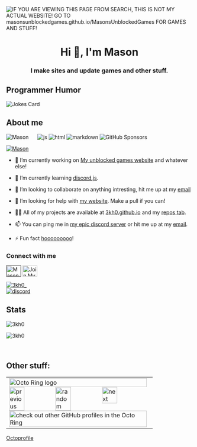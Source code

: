 <img alt="IF YOU ARE VIEWING THIS PAGE FROM SEARCH, THIS IS NOT MY ACTUAL WEBSITE! GO TO masonsunblockedgames.github.io/MasonsUnblockedGames FOR GAMES AND STUFF!" src="https://masonsunblockedgames.github.io/readmetypingthing/">
<h1 align="center">Hi 👋, I'm Mason</h1>
<h3 align="center">I make sites and update games and other stuff.</h3>
<h2>Programmer Humor</h2>
<img src="https://readme-jokes.vercel.app/api" alt="Jokes Card" />
<h2>About me</h2>
<p align="left"> 
  <img src="https://komarev.com/ghpvc/?username=3kh0&label=Profile Visitors&color=001eff&style=flat" alt="Mason" />
  <img alt="" src="https://img.shields.io/badge/OS-Arch%20Linux-red/?logo=archlinux&color=1793d1">
  <img alt="" src="https://img.shields.io/badge/Discord-3kh0__%231791-red/?logo=discord&color=7289DA">
  <img alt="" src="https://img.shields.io/badge/Uses-Firefox-red/?logo=firefoxbrowser&color=ff9500">
  <img alt="" src="https://img.shields.io/badge/Listens%20to-Spotify-blue/?logo=spotify&logoColor=warning&color=1DB954">
  <img alt="" src="https://img.shields.io/badge/Editor-VS%20Code-blue/?logo=visualstudiocode&logoColor=blue&color=blue">
  <img src="https://img.shields.io/badge/Knows-JavaScript-blue/?logo=javascript&logoColor=warning&color=yellow" alt="js">
  <img src="https://img.shields.io/badge/Knows-HTML-blue/?logo=html5&logoColor=warning&color=orange" alt="html">
  <img src="https://img.shields.io/badge/Knows-MarkDown-FFF?logo=markdown" alt="markdown">
  <img alt="GitHub Sponsors" src="https://img.shields.io/github/sponsors/3kh0?label=Sponsors&logo=githubsponsors&style=flat">
       </p>
<p align="left"> <a href="https://github.com/ryo-ma/github-profile-trophy"><img src="https://github-profile-trophy.vercel.app/?username=MasonsUnblockedGames&no-frame=trueno-bg=true" alt="Mason" /></a> </p>

- 🔭 I’m currently working on [My unblocked games website](https://masonsunblockedgames.github.io/MasonsUnblockedGames) and whatever else!

- 🌱 I’m currently learning [discord.js](404).

- 👯 I’m looking to collaborate on anything intresting, hit me up at my [email](mailto:h-centralstaff@gmail.com)

- 🤝 I’m looking for help with [my website](https://github.com/3kh0/3kh0.github.io/). Make a pull if you can!

- 👨‍💻 All of my projects are available at [3kh0.github.io](https://3kh0.github.io/) and my [repos tab](https://github.com/3kh0?tab=repositories).

- 📫 You can ping me in [my epic discord server](https://discord.gg/wv6huJAwEv) or hit me up at my [email](mailto:echo-the-coder@tuta.io).

- ⚡ Fun fact [hooooooooo](https://hooooooooo.com/)!

<h3 align="left">Connect with me</h3>
<p align="left">
<a href="" target="blank"><img align="center" src="https://raw.githubusercontent.com/rahuldkjain/github-profile-readme-generator/master/src/images/icons/Social/twitter.svg" alt="Mason" height="30" width="40" /></a>
<a href="https://discord.gg/wv6huJAwEv" target="blank"><img align="center" src="https://raw.githubusercontent.com/rahuldkjain/github-profile-readme-generator/master/src/images/icons/Social/discord.svg" alt="Join My Server" height="30" width="40" /></a>
</p>
<p align="left"> <a href="https://twitter.com/3kh0_" target="blank"><img src="https://img.shields.io/twitter/follow/3kh0_?logo=twitter&style=for-the-badge" alt="3kh0_" /></a> <br>
<a href="[https://discord.gg/wv6huJAwEv](https://discord.gg/7GRtgcBT)" target="blank"><img align="center" src="https://img.shields.io/discord/971769908205604864?label=Server&logo=discord&style=for-the-badge" alt="discord"></a></p>


<h2 align="left">Stats</h2>

<p><img  src="https://github-readme-stats.vercel.app/api/top-langs?username=3kh0&show_icons=true&theme=dark&locale=en&langs_count=10&layout=compact" alt="3kh0" /></p>
<p><img src="https://github-readme-streak-stats.herokuapp.com/?user=3kh0&theme=dark" alt="3kh0" /></p><br>
  </html>

## Other stuff: <br>

<table><tbody><tr><td><a href="https://octo-ring.com/"><img src="https://octo-ring.com/static/img/widget/top.png" width="99%" alt="Octo Ring logo" align="top"></a><br><a href="https://octo-ring.com/p/3kh0/prev"><img src="https://octo-ring.com/static/img/widget/prev.png" width="33%" alt="previous" align="top" title="previous profile"></a><a href="https://octo-ring.com/p/3kh0/random"><img src="https://octo-ring.com/static/img/widget/random.png" width="33%" alt="random" align="top" title="random profile"></a><a href="https://octo-ring.com/p/3kh0/next"><img src="https://octo-ring.com/static/img/widget/next.png" width="33%" alt="next" align="top" title="next profile"></a><br><a href="https://octo-ring.com/"><img src="https://octo-ring.com/static/img/widget/bottom.png" width="99%" alt="check out other GitHub profiles in the Octo Ring" align="top"></a></td></tr></tbody></table>

<a href="https://octoprofile.vercel.app/user?id=MasonsUnblockedGames">Octoprofile</a>
</html>
